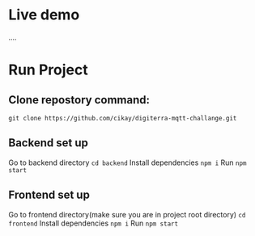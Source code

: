 # Live demo

....

# Run Project

## Clone repostory command:

`git clone https://github.com/cikay/digiterra-mqtt-challange.git`

## Backend set up

Go to backend directory
`cd backend`
Install dependencies
`npm i`
Run
`npm start`

## Frontend set up

Go to frontend directory(make sure you are in project root directory)
`cd frontend`
Install dependencies
`npm i`
Run
`npm start`
